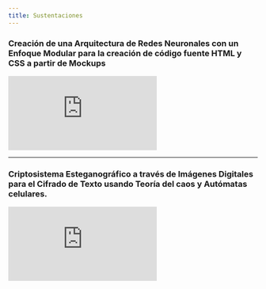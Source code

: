 ```yaml
---
title: Sustentaciones
---
```


### Creación de una Arquitectura de Redes Neuronales con un Enfoque Modular para la creación de código fuente HTML y CSS a partir de Mockups


<div class="embed-responsive embed-responsive-16by9">
    <iframe src="https://www.youtube.com/embed/3ZQuUzamjkM" frameborder="0" allow="accelerometer; autoplay; clipboard-write; encrypted-media; gyroscope; picture-in-picture" allowfullscreen></iframe>
</div>

---

### Criptosistema Esteganográfico a través de Imágenes Digitales para el Cifrado de Texto usando Teoría del caos y Autómatas celulares.


<div class="embed-responsive embed-responsive-16by9">
    <iframe src="https://www.facebook.com/plugins/video.php?href=https%3A%2F%2Ffb.watch%2F3SHsv5Cen-%2F&width=500&show_text=false&height=280&appId" scrolling="no" frameborder="0" allow="autoplay; clipboard-write; encrypted-media; picture-in-picture; web-share" allowFullScreen="true"></iframe>
</div>
